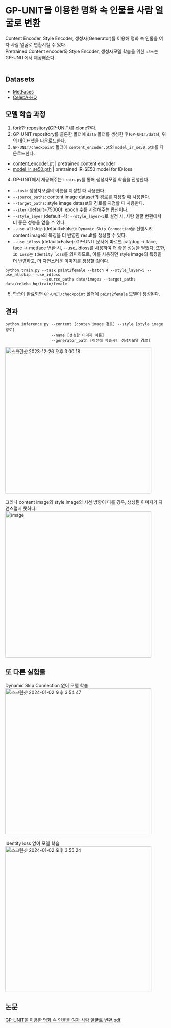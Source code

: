 # GP-UNIT을 이용한 명화 속 인물을 사람 얼굴로 변환
Content Encoder, Style Encoder, 생성자(Generator)를 이용해 명화 속 인물을 여자 사람 얼굴로 변환시킬 수 있다. </br>
Pretrained Content encoder와 Style Encoder, 생성자모델 학습을 위한 코드는 GP-UNIT에서 제공해준다. <br></br>

## Datasets
* [MetFaces](https://github.com/NVlabs/metfaces-dataset)
* [CelebA-HQ](https://github.com/clovaai/stargan-v2#datasets-and-pre-trained-networks)

## 모델 학습 과정
1. fork한 repository([GP-UNIT](https://github.com/williamyang1991/GP-UNIT))를 clone한다.
2. GP-UNIT repository를 클론한 폴더에 `data` 폴더를 생성한 후(`GP-UNIT/data`), 위의 데이터셋을 다운로드한다.
3. `GP-UNIT/checkpoint` 폴더에 `content_encoder.pt`와 `model_ir_se50.pth`를 다운로드한다.
* [content_encoder.pt](https://drive.google.com/file/d/1I7_IMMheihcIR57vInof5g6R0j8wEonx/view?usp=sharing) | pretrained content encoder
* [model_ir_se50.pth](https://drive.google.com/file/d/1KW7bjndL3QG3sxBbZxreGHigcCCpsDgn/view?usp=sharing) | pretrained IR-SE50 model for ID loss
4. GP-UNIT에서 제공해주는 `train.py`를 통해 생성자모델 학습을 진행한다.
  * `--task`: 생성자모델의 이름을 지정할 때 사용한다.
  * `--source_paths`: content image dataset의 경로를 지정할 때 사용한다.
  * `--target_paths`: style image dataset의 경로를 지정할 때 사용한다.
  * `--iter` (default=75000): epoch 수를 지정해주는 옵션이다.
  * `--style_layer` (default=4): `--style_layer=5`로 설정 시, 사람 얼굴 변환에서 더 좋은 성능을 얻을 수 있다.
  * `--use_allskip` (default=False): `Dynamic Skip Connection`을 진행시켜 content image의 특징을 더 반영한 result를 생성할 수 있다.
  * `--use_idloss` (default=False): GP-UNIT 문서에 따르면 cat/dog → face, face → metface 변환 시, --use_idloss를 사용하여 더 좋은 성능을 얻었다. 또한, `ID Loss`는 `Identity loss`를 의미하므로, 이를 사용하면 style image의 특징을 더 반영하고, 더 자연스러운 이미지를 생성할 것이다.

  ```
  python train.py --task paint2female --batch 4 --style_layer=5 --use_allskip --use_idloss
                  --source_paths data/images --target_paths data/celeba_hq/train/female
  ```
5. 학습이 완료되면 `GP-UNIT/checkpoint` 폴더에 `paint2female` 모델이 생성된다.

## 결과
```
python inference.py --content [conten image 경로] --style [style image 경로]
                    --name [생성할 이미지 이름]
                    --generator_path [이전에 학습시킨 생성자모델 경로]
```
<img width="457" alt="스크린샷 2023-12-26 오후 3 00 18" src="https://github.com/qivvoon/GP-UNIT/assets/90748096/6b2d98a9-ef43-476b-809e-95471a3d2a6f">
<br></br>
그러나 content image와 style image의 시선 방향이 다를 경우, 생성된 이미지가 자연스럽지 못하다.
<img width="457" alt="image" src="https://github.com/qivvoon/GP-UNIT/assets/90748096/7d0fad9c-fdec-4915-93e9-e42537610577">

## 또 다른 실험들
Dynamic Skip Connection 없이 모델 학습 </br>
<img width="457" alt="스크린샷 2024-01-02 오후 3 54 47" src="https://github.com/qivvoon/GP-UNIT/assets/90748096/a41b69ac-64fe-4406-bbb3-56d47f5d894d">
<br></br>
Identity loss 없이 모델 학습 </br>
<img width="457" alt="스크린샷 2024-01-02 오후 3 55 24" src="https://github.com/qivvoon/GP-UNIT/assets/90748096/0a6f8d87-8008-4093-be52-b5c00c4eab4b">

## 논문
[GP-UNIT을 이용한 명화 속 인물을 여자 사람 얼굴로 변환.pdf](https://github.com/qivvoon/AI_GP-UNIT/files/14640703/GP-UNIT.pdf)

